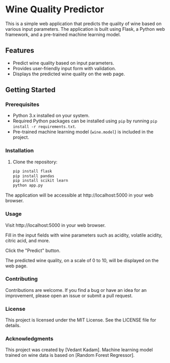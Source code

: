 # Wine Quality Predictor

This is a simple web application that predicts the quality of wine based on various input parameters. The application is built using Flask, a Python web framework, and a pre-trained machine learning model.

## Features

- Predict wine quality based on input parameters.
- Provides user-friendly input form with validation.
- Displays the predicted wine quality on the web page.

## Getting Started

### Prerequisites

- Python 3.x installed on your system.
- Required Python packages can be installed using `pip` by running `pip install -r requirements.txt`.
- Pre-trained machine learning model (`wine.model`) is included in the project.

### Installation

1. Clone the repository:
   ```bash
   pip install flask
   pip install pandas
   pip install scikit learn
   python app.py

The application will be accessible at http://localhost:5000 in your web browser.

### Usage
Visit http://localhost:5000 in your web browser.

Fill in the input fields with wine parameters such as acidity, volatile acidity, citric acid, and more.

Click the "Predict" button.

The predicted wine quality, on a scale of 0 to 10, will be displayed on the web page.

### Contributing
Contributions are welcome. If you find a bug or have an idea for an improvement, please open an issue or submit a pull request.

### License
This project is licensed under the MIT License. See the LICENSE file for details.

### Acknowledgments
This project was created by [Vedant Kadam].
Machine learning model trained on wine data is based on [Random Forest Regressor].
